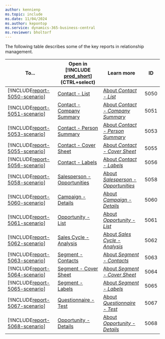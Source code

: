 ```yaml
---
author: kennienp
ms.topic: include
ms.date: 11/04/2024
ms.author: kepontop
ms.service: dynamics-365-business-central
ms.reviewer: bholtorf
---
```


The following table describes some of the key reports in relationship management.

| To... | Open in [!INCLUDE [prod_short](prod_short.md)] (CTRL+select) | Learn more | ID | 
|-------|--------------------------------------------------------------| -----------|----|
| [!INCLUDE[report-5050-scenario](../includes/report-5050-scenario-include.md)] | [Contact - List](https://businesscentral.dynamics.com?report=5050) | [About *Contact - List*](../reports/report-5050.md) | 5050 |
| [!INCLUDE[report-5051-scenario](../includes/report-5051-scenario-include.md)] | [Contact - Company Summary](https://businesscentral.dynamics.com?report=5051) | [About *Contact - Company Summary*](../reports/report-5051.md) | 5051 |
| [!INCLUDE[report-5053-scenario](../includes/report-5053-scenario-include.md)] | [Contact - Person Summary](https://businesscentral.dynamics.com?report=5053) | [About *Contact - Person Summary*](../reports/report-5053.md) | 5053 |
| [!INCLUDE[report-5055-scenario](../includes/report-5055-scenario-include.md)] | [Contact - Cover Sheet](https://businesscentral.dynamics.com?report=5055) | [About *Contact - Cover Sheet*](../reports/report-5055.md) | 5055 |
| [!INCLUDE[report-5056-scenario](../includes/report-5056-scenario-include.md)] | [Contact - Labels](https://businesscentral.dynamics.com?report=5056) | [About *Contact - Labels*](../reports/report-5056.md) | 5056 |
| [!INCLUDE[report-5058-scenario](../includes/report-5058-scenario-include.md)] | [Salesperson - Opportunities](https://businesscentral.dynamics.com?report=5058) | [About *Salesperson - Opportunities*](../reports/report-5058.md) | 5058 |
| [!INCLUDE[report-5060-scenario](../includes/report-5060-scenario-include.md)] | [Campaign - Details](https://businesscentral.dynamics.com?report=5060) | [About *Campaign - Details*](../reports/report-5060.md) | 5060 |
| [!INCLUDE[report-5061-scenario](../includes/report-5061-scenario-include.md)] | [Opportunity - List](https://businesscentral.dynamics.com?report=5061) | [About *Opportunity - List*](../reports/report-5061.md) | 5061 |
| [!INCLUDE[report-5062-scenario](../includes/report-5062-scenario-include.md)] | [Sales Cycle - Analysis](https://businesscentral.dynamics.com?report=5062) | [About *Sales Cycle - Analysis*](../reports/report-5062.md) | 5062 |
| [!INCLUDE[report-5063-scenario](../includes/report-5063-scenario-include.md)] | [Segment - Contacts](https://businesscentral.dynamics.com?report=5063) | [About *Segment - Contacts*](../reports/report-5063.md) | 5063 |
| [!INCLUDE[report-5064-scenario](../includes/report-5064-scenario-include.md)] | [Segment - Cover Sheet](https://businesscentral.dynamics.com?report=5064) | [About *Segment - Cover Sheet*](../reports/report-5064.md) | 5064 || [!INCLUDE[report-5066-scenario](../includes/report-5066-scenario-include.md)] | [Questionnaire - Handouts](https://businesscentral.dynamics.com?report=5066) | [About *Questionnaire - Handouts*](../reports/report-5066.md) | 5066 |
| [!INCLUDE[report-5065-scenario](../includes/report-5065-scenario-include.md)] | [Segment - Labels](https://businesscentral.dynamics.com?report=5065) | [About *Segment - Labels*](../reports/report-5065.md) | 5065 |
| [!INCLUDE[report-5067-scenario](../includes/report-5067-scenario-include.md)] | [Questionnaire - Test](https://businesscentral.dynamics.com?report=5067) | [About *Questionnaire - Test*](../reports/report-5067.md) | 5067 |
| [!INCLUDE[report-5068-scenario](../includes/report-5068-scenario-include.md)] | [Opportunity - Details](https://businesscentral.dynamics.com?report=5068) | [About *Opportunity - Details*](../reports/report-5068.md) | 5068 |